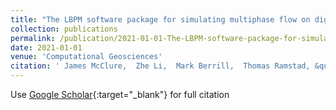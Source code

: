 ```yaml
---
title: "The LBPM software package for simulating multiphase flow on digital images of porous rocks"
collection: publications
permalink: /publication/2021-01-01-The-LBPM-software-package-for-simulating-multiphase-flow-on-digital-images-of-porous-rocks
date: 2021-01-01
venue: 'Computational Geosciences'
citation: ' James McClure,  Zhe Li,  Mark Berrill,  Thomas Ramstad, &quot;The LBPM software package for simulating multiphase flow on digital images of porous rocks.&quot; Computational Geosciences, 2021.'
---
```

Use [Google Scholar](https://scholar.google.com/scholar?q=The+LBPM+software+package+for+simulating+multiphase+flow+on+digital+images+of+porous+rocks){:target="_blank"} for full citation